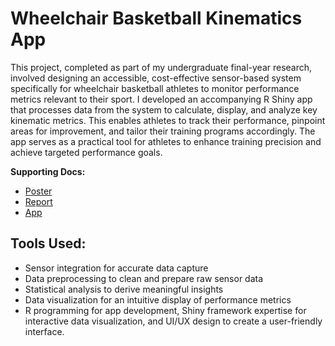 # Wheelchair Basketball Kinematics App

This project, completed as part of my undergraduate final-year research, involved designing an accessible, cost-effective sensor-based system specifically for wheelchair basketball athletes to monitor performance metrics relevant to their sport. I developed an accompanying R Shiny app that processes data from the system to calculate, display, and analyze key kinematic metrics. This enables athletes to track their performance, pinpoint areas for improvement, and tailor their training programs accordingly. The app serves as a practical tool for athletes to enhance training precision and achieve targeted performance goals.

**Supporting Docs:**
- [Poster](Final_Year_Project_Files/Poster.pdf)
- [Report](Final_Year_Project_Files/Report.pdf)
- [App](https://hl03zf-nick-shrimal.shinyapps.io/Wheelchair_Project/)

## Tools Used:
- Sensor integration for accurate data capture
- Data preprocessing to clean and prepare raw sensor data
- Statistical analysis to derive meaningful insights
- Data visualization for an intuitive display of performance metrics
- R programming for app development, Shiny framework expertise for interactive data visualization, and UI/UX design to create a user-friendly interface.
